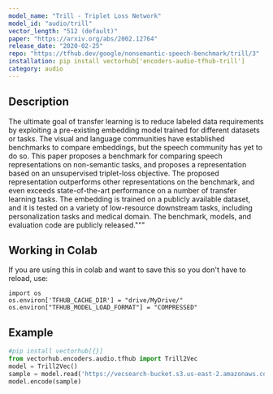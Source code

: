 ```yaml
---
model_name: "Trill - Triplet Loss Network"
model_id: "audio/trill"
vector_length: "512 (default)" 
paper: "https://arxiv.org/abs/2002.12764"
release_date: "2020-02-25"
repo: "https://tfhub.dev/google/nonsemantic-speech-benchmark/trill/3"
installation: pip install vectorhub['encoders-audio-tfhub-trill']
category: audio
---
```


## Description

The ultimate goal of transfer learning is to reduce labeled data requirements by exploiting a pre-existing embedding model trained for 
different datasets or tasks. The visual and language communities have established benchmarks to compare embeddings, but the speech 
community has yet to do so. This paper proposes a benchmark for comparing speech representations on non-semantic tasks, and proposes a 
representation based on an unsupervised triplet-loss objective. The proposed representation outperforms other representations on the 
benchmark, and even exceeds state-of-the-art performance on a number of transfer learning tasks. The embedding is trained on a publicly 
available dataset, and it is tested on a variety of low-resource downstream tasks, including personalization tasks and medical domain. 
The benchmark, models, and evaluation code are publicly released."""

## Working in Colab

If you are using this in colab and want to save this so you don't have to reload, use: 

```
import os 
os.environ['TFHUB_CACHE_DIR'] = "drive/MyDrive/"
os.environ["TFHUB_MODEL_LOAD_FORMAT"] = "COMPRESSED"
```


## Example

```python
#pip install vectorhub[{}]
from vectorhub.encoders.audio.tfhub import Trill2Vec
model = Trill2Vec()
sample = model.read('https://vecsearch-bucket.s3.us-east-2.amazonaws.com/voices/common_voice_en_2.wav')
model.encode(sample)
```
